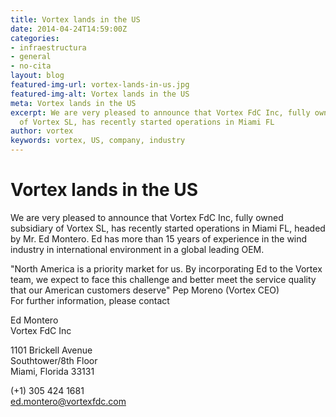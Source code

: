 ```yaml
---
title: Vortex lands in the US
date: 2014-04-24T14:59:00Z
categories:
- infraestructura
- general
- no-cita
layout: blog
featured-img-url: vortex-lands-in-us.jpg
featured-img-alt: Vortex lands in the US
meta: Vortex lands in the US
excerpt: We are very pleased to announce that Vortex FdC Inc, fully owned subsidiary
  of Vortex SL, has recently started operations in Miami FL
author: vortex
keywords: vortex, US, company, industry
---
```


# Vortex lands in the US

We are very pleased to announce that Vortex FdC Inc, fully owned subsidiary of Vortex SL, has recently started operations in Miami FL, headed by Mr. Ed Montero. Ed has more than 15 years of experience in the wind industry in international environment in a global leading OEM.

"North America is a priority market for us. By incorporating Ed to the Vortex team, we expect to face this challenge and better meet the service quality that our American customers deserve"  Pep Moreno (Vortex CEO)<br>
For further information, please contact

Ed Montero<br>
Vortex FdC Inc

1101 Brickell Avenue<br>
Southtower/8th Floor<br>
Miami, Florida 33131

(+1) 305 424 1681<br>
ed.montero@vortexfdc.com

